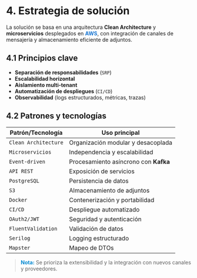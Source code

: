 # 4. Estrategia de solución

La solución se basa en una arquitectura **Clean Architecture** y **microservicios** desplegados en <span style="color:#1976d2"><b>AWS</b></span>, con integración de canales de mensajería y almacenamiento eficiente de adjuntos.

## 4.1 Principios clave

- **Separación de responsabilidades** (`SRP`)
- **Escalabilidad horizontal**
- **Aislamiento multi-tenant**
- **Automatización de despliegues** (`CI/CD`)
- **Observabilidad** (logs estructurados, métricas, trazas)

## 4.2 Patrones y tecnologías

| Patrón/Tecnología         | Uso principal                                 |
|--------------------------|-----------------------------------------------|
| `Clean Architecture`     | Organización modular y desacoplada            |
| `Microservicios`         | Independencia y escalabilidad                 |
| `Event-driven`           | Procesamiento asíncrono con <b>Kafka</b>      |
| `API REST`               | Exposición de servicios                       |
| `PostgreSQL`             | Persistencia de datos                         |
| `S3`                     | Almacenamiento de adjuntos                    |
| `Docker`                 | Contenerización y portabilidad                |
| `CI/CD`                  | Despliegue automatizado                       |
| `OAuth2/JWT`             | Seguridad y autenticación                     |
| `FluentValidation`       | Validación de datos                           |
| `Serilog`                | Logging estructurado                          |
| `Mapster`                | Mapeo de DTOs                                 |

> <span style="color:#0288d1"><b>Nota:</b></span> Se prioriza la extensibilidad y la integración con nuevos canales y proveedores.
